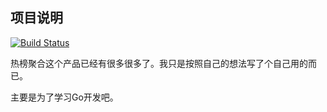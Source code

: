 ## 项目说明

[![Build Status](http://drone.memosa.cn/api/badges/aaronzjc/crawler/status.svg)](http://drone.memosa.cn/aaronzjc/crawler)

热榜聚合这个产品已经有很多很多了。我只是按照自己的想法写了个自己用的而已。

主要是为了学习Go开发吧。 